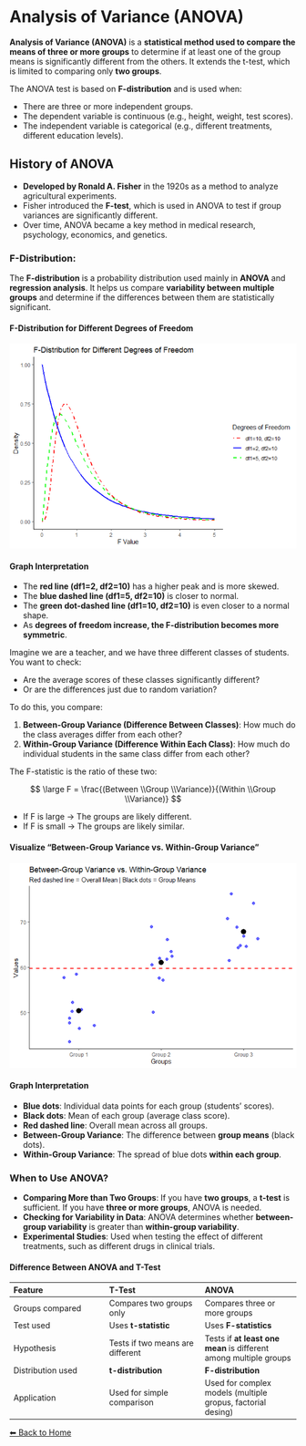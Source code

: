 <script type="text/javascript" async
    src="https://polyfill.io/v3/polyfill.min.js?features=es6">
</script>
<script type="text/javascript" async
    src="https://cdnjs.cloudflare.com/ajax/libs/mathjax/3.2.0/es5/tex-mml-chtml.js">
</script>

# Analysis of Variance (ANOVA)

**Analysis of Variance (ANOVA)** is a **statistical method used to
compare the means of three or more groups** to determine if at least one
of the group means is significantly different from the others. It
extends the t-test, which is limited to comparing only **two groups**.

The ANOVA test is based on **F-distribution** and is used when:

-   There are three or more independent groups.
-   The dependent variable is continuous (e.g., height, weight, test
    scores).
-   The independent variable is categorical (e.g., different treatments,
    different education levels).

## History of ANOVA

-   **Developed by Ronald A. Fisher** in the 1920s as a method to
    analyze agricultural experiments.
-   Fisher introduced the **F-test**, which is used in ANOVA to test if
    group variances are significantly different.
-   Over time, ANOVA became a key method in medical research,
    psychology, economics, and genetics.

### F-Distribution:

The **F-distribution** is a probability distribution used mainly in
**ANOVA** and **regression analysis**. It helps us compare **variability
between multiple groups** and determine if the differences between them
are statistically significant.

#### F-Distribution for Different Degrees of Freedom

![](ANOVA_files/figure-markdown_strict/unnamed-chunk-1-1.png)

#### Graph Interpretation

-   The **red line (df1=2, df2=10)** has a higher peak and is more
    skewed.
-   The **blue dashed line (df1=5, df2=10)** is closer to normal.
-   The **green dot-dashed line (df1=10, df2=10)** is even closer to a
    normal shape.
-   As **degrees of freedom increase, the F-distribution becomes more
    symmetric**.

Imagine we are a teacher, and we have three different classes of
students. You want to check:

-   Are the average scores of these classes significantly different?
-   Or are the differences just due to random variation?

To do this, you compare:

1.  **Between-Group Variance (Difference Between Classes)**: How much do
    the class averages differ from each other?
2.  **Within-Group Variance (Difference Within Each Class)**: How much
    do individual students in the same class differ from each other?

The F-statistic is the ratio of these two:

$$
\large F = \frac{(Between \\Group \\Variance)}{(Within \\Group  \\Variance)}
$$

-   If F is large → The groups are likely different.
-   If F is small → The groups are likely similar.

#### Visualize “Between-Group Variance vs. Within-Group Variance”

![](ANOVA_files/figure-markdown_strict/unnamed-chunk-2-1.png)

#### Graph Interpretation

-   **Blue dots**: Individual data points for each group (students’
    scores).
-   **Black dots**: Mean of each group (average class score).
-   **Red dashed line**: Overall mean across all groups.
-   **Between-Group Variance**: The difference between **group means**
    (black dots).
-   **Within-Group Variance**: The spread of blue dots **within each
    group**.

### When to Use ANOVA?

-   **Comparing More than Two Groups**: If you have **two groups**, a
    **t-test** is sufficient. If you have **three or more groups**,
    ANOVA is needed.
-   **Checking for Variability in Data**: ANOVA determines whether
    **between-group variability** is greater than **within-group
    variability**.
-   **Experimental Studies**: Used when testing the effect of different
    treatments, such as different drugs in clinical trials.

#### Difference Between ANOVA and T-Test

<table>
<colgroup>
<col style="width: 33%" />
<col style="width: 33%" />
<col style="width: 33%" />
</colgroup>
<thead>
<tr class="header">
<th style="text-align: left;">Feature</th>
<th style="text-align: left;">T-Test</th>
<th style="text-align: left;">ANOVA</th>
</tr>
</thead>
<tbody>
<tr class="odd">
<td style="text-align: left;">Groups compared</td>
<td style="text-align: left;">Compares two groups only</td>
<td style="text-align: left;">Compares three or more groups</td>
</tr>
<tr class="even">
<td style="text-align: left;">Test used</td>
<td style="text-align: left;">Uses <strong>t-statistic</strong></td>
<td style="text-align: left;">Uses <strong>F-statistics</strong></td>
</tr>
<tr class="odd">
<td style="text-align: left;">Hypothesis</td>
<td style="text-align: left;">Tests if two means are different</td>
<td style="text-align: left;">Tests if <strong>at least one
mean</strong> is different among multiple groups</td>
</tr>
<tr class="even">
<td style="text-align: left;">Distribution used</td>
<td style="text-align: left;"><strong>t-distribution</strong></td>
<td style="text-align: left;"><strong>F-distribution</strong></td>
</tr>
<tr class="odd">
<td style="text-align: left;">Application</td>
<td style="text-align: left;">Used for simple comparison</td>
<td style="text-align: left;">Used for complex models (multiple gropus,
factorial desing)</td>
</tr>
</tbody>
</table>

[⬅ Back to Home](../index.md)
